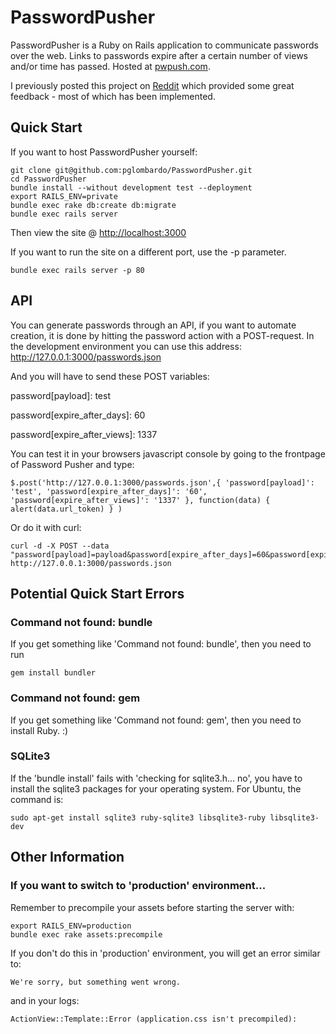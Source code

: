 # PasswordPusher

PasswordPusher is a Ruby on Rails application to communicate passwords over the web. Links to passwords expire after a certain number of views and/or time has passed. Hosted at [pwpush.com](http://www.pwpush.com).

I previously posted this project on [Reddit](http://www.reddit.com/r/sysadmin/comments/pfda0/do_you_email_out_passwords_i_wrote_this_utility/) which provided some great feedback - most of which has been implemented.

## Quick Start

If you want to host PasswordPusher yourself:

    git clone git@github.com:pglombardo/PasswordPusher.git
    cd PasswordPusher
    bundle install --without development test --deployment
    export RAILS_ENV=private
    bundle exec rake db:create db:migrate
    bundle exec rails server
    
Then view the site @ [http://localhost:3000](http://localhost:3000)

If you want to run the site on a different port, use the -p parameter.

    bundle exec rails server -p 80

## API

You can generate passwords through an API, if you want to automate creation, it is done by hitting the password action with a POST-request. In the development environment you can use this address: http://127.0.0.1:3000/passwords.json

And you will have to send these POST variables:

password[payload]: test 

password[expire_after_days]: 60

password[expire_after_views]: 1337

You can test it in your browsers javascript console by going to the frontpage of Password Pusher and type:

    $.post('http://127.0.0.1:3000/passwords.json',{ 'password[payload]': 'test', 'password[expire_after_days]': '60', 'password[expire_after_views]': '1337' }, function(data) { alert(data.url_token) } )

Or do it with curl:

    curl -d -X POST --data "password[payload]=payload&password[expire_after_days]=60&password[expire_after_views]=1337" http://127.0.0.1:3000/passwords.json

## Potential Quick Start Errors

### Command not found: bundle

If you get something like 'Command not found: bundle', then you need to run

    gem install bundler

### Command not found: gem    

If you get something like 'Command not found: gem', then you need to install Ruby. :)

### SQLite3

If the 'bundle install' fails with 'checking for sqlite3.h... no', you have to install the sqlite3 packages for your operating system.  For Ubuntu, the command is:

    sudo apt-get install sqlite3 ruby-sqlite3 libsqlite3-ruby libsqlite3-dev
    
## Other Information

### If you want to switch to 'production' environment...

Remember to precompile your assets before starting the server with:

    export RAILS_ENV=production
    bundle exec rake assets:precompile

If you don't do this in 'production' environment, you will get an error similar to:

    We're sorry, but something went wrong.
    
and in your logs:

    ActionView::Template::Error (application.css isn't precompiled):
